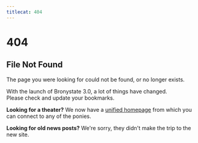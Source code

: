 ```yaml
---
titlecat: 404
---
```


# 404

## File Not Found

The page you were looking for could not be found, or no longer exists.

With the launch of Bronystate 3.0, a lot of things have changed.  
Please check and update your bookmarks.

**Looking for a theater?** We now have a [unified homepage](/)
from which you can connect to any of the ponies.

**Looking for old news posts?** We're sorry, they didn't make the trip
to the new site.

